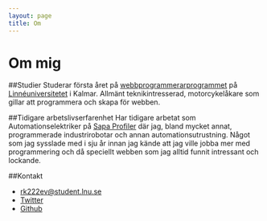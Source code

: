 ```yaml
---
layout: page
title: Om
---
```


# Om mig

##Studier
Studerar första året på [webbprogrammerarprogrammet](http://www.webbprogrammerare.se) på [Linnéuniversitetet](http://lnu.se) i Kalmar.
Allmänt teknikintresserad, motorcykelåkare som gillar att programmera och skapa för webben.

##Tidigare arbetslivserfarenhet
Har tidigare arbetat som Automationselektriker på [Sapa Profiler](http://www.sapagroup.com) där jag, bland mycket annat, programmerade 
industrirobotar och annan automationsutrustning. Något som jag sysslade med i sju år innan jag kände att jag ville jobba mer med programmering
och då speciellt webben som jag alltid funnit intressant och lockande.


##Kontakt
- rk222ev@student.lnu.se
- [Twitter](http://twitter.com/ropkn)
- [Github](http://www.github.com/rk222ev)